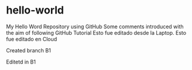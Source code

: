 # hello-world
My Hello Word Repository using GitHub
Some comments introduced with the aim of following GitHub Tutorial
Esto fue editado desde la Laptop.
Esto fue editado en Cloud

Created branch B1

Editetd in B1
